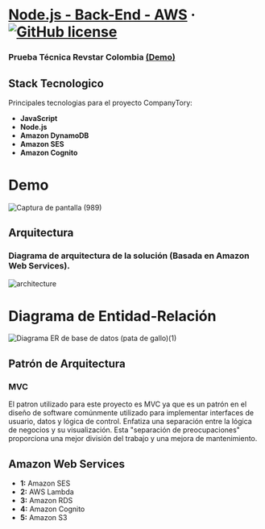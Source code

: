 # [Node.js - Back-End - AWS](https://demo-two-psi.vercel.app/dashboard) &middot;  [![GitHub license](https://img.shields.io/badge/license-MIT-blue.svg)](https://github.com/facebook/react/blob/main/LICENSE) 
### Prueba Técnica Revstar Colombia [(Demo)](https://demo-two-psi.vercel.app/dashboard)

## Stack Tecnologico

Principales tecnologias para el proyecto CompanyTory:

* **JavaScript** 
* **Node.js** 
* **Amazon DynamoDB**
* **Amazon SES**
* **Amazon Cognito**

# Demo

![Captura de pantalla (989)](https://user-images.githubusercontent.com/42001590/218299478-d9a244bb-f8da-44ad-9dbf-3222389da496.png)


## Arquitectura

### Diagrama de arquitectura de la solución (Basada en Amazon Web Services). 

![architecture](https://user-images.githubusercontent.com/42001590/218430331-786b8be2-c6b3-4ea3-9ad5-7fef812de730.png)

# Diagrama de Entidad-Relación

![Diagrama ER de base de datos (pata de gallo)(1)](https://user-images.githubusercontent.com/42001590/218332414-34d6faa8-c32b-4d2c-b43d-8ee6eb9e0ed4.png)

## Patrón de Arquitectura

### MVC 

El patron utilizado para este proyecto es MVC ya que es un patrón en el diseño de software comúnmente utilizado para implementar interfaces de usuario, datos y lógica de control. Enfatiza una separación entre la lógica de negocios y su visualización. Esta "separación de preocupaciones" proporciona una mejor división del trabajo y una mejora de mantenimiento. 

## Amazon Web Services

* **1:** Amazon SES
* **2:** AWS Lambda
* **3:** Amazon RDS
* **4:** Amazon Cognito
* **5:** Amazon S3

